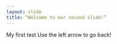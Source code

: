 ```yaml
---
layout: slide
title: “Welcome to our second slide!”
---
```

My first test
Use the left arrow to go back!
